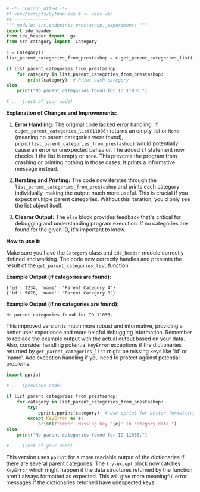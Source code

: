 ```python
# -*- coding: utf-8 -*-
#! venv/Scripts/python.exe # <- venv win
## ~~~~~~~~~~~~~
""" module: src.endpoints.prestashop._experiments """
import ide_header
from ide_header import  gs
from src.category import  Category

c = Category()
list_parent_categories_from_prestashop = c.get_parent_categories_list(11036)

if list_parent_categories_from_prestashop:
    for category in list_parent_categories_from_prestashop:
        print(category)  # Print each category
else:
    print("No parent categories found for ID 11036.")

# ... (rest of your code)
```

**Explanation of Changes and Improvements:**

1. **Error Handling:** The original code lacked error handling. If `c.get_parent_categories_list(11036)` returns an empty list or `None` (meaning no parent categories were found),  `print(list_parent_categories_from_prestashop)` would potentially cause an error or unexpected behavior. The added `if` statement now checks if the list is empty or `None`.  This prevents the program from crashing or printing nothing in those cases. It prints a informative message instead.

2. **Iterating and Printing:**  The code now iterates through the `list_parent_categories_from_prestashop` and prints each category individually, making the output much more useful. This is crucial if you expect multiple parent categories.  Without this iteration, you'd only see the list object itself.

3. **Clearer Output:** The `else` block provides feedback that's critical for debugging and understanding program execution.  If no categories are found for the given ID, it's important to know.

**How to use it:**

Make sure you have the `Category` class and `ide_header` module correctly defined and working.  The code now correctly handles and presents the result of the `get_parent_categories_list` function.

**Example Output (if categories are found):**

```
{'id': 1234, 'name': 'Parent Category A'}
{'id': 5678, 'name': 'Parent Category B'}
```

**Example Output (if no categories are found):**

```
No parent categories found for ID 11036.
```


This improved version is much more robust and informative, providing a better user experience and more helpful debugging information.  Remember to replace the example output with the actual output based on your data.  Also, consider handling potential `KeyError` exceptions if the dictionaries returned by `get_parent_categories_list` might be missing keys like 'id' or 'name'.  Add exception handling if you need to protect against potential problems.


```python
import pprint

# ... (previous code)

if list_parent_categories_from_prestashop:
    for category in list_parent_categories_from_prestashop:
        try:
            pprint.pprint(category)  # Use pprint for better formatting
        except KeyError as e:
            print(f"Error: Missing key '{e}' in category data.")
else:
    print("No parent categories found for ID 11036.")

# ... (rest of your code)
```

This version uses `pprint` for a more readable output of the dictionaries if there are several parent categories.  The `try-except` block now catches `KeyError` which might happen if the data structures returned by the function aren't always formatted as expected.  This will give more meaningful error messages if the dictionaries returned have unexpected keys.